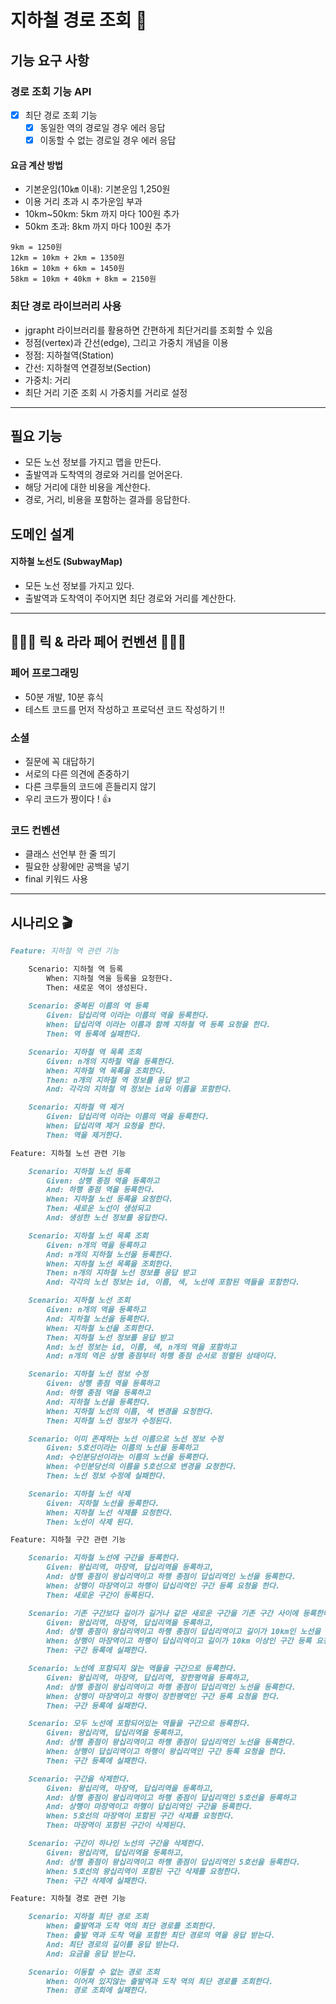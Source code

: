 # 지하철 경로 조회 🚈

## 기능 요구 사항

### 경로 조회 기능 API

- [x] 최단 경로 조회 기능
    - [x] 동일한 역의 경로일 경우 에러 응답
    - [x] 이동할 수 없는 경로일 경우 에러 응답

#### 요금 계산 방법

- 기본운임(10㎞ 이내): 기본운임 1,250원
- 이용 거리 초과 시 추가운임 부과
- 10km~50km: 5km 까지 마다 100원 추가
- 50km 초과: 8km 까지 마다 100원 추가

```
9km = 1250원
12km = 10km + 2km = 1350원
16km = 10km + 6km = 1450원
58km = 10km + 40km + 8km = 2150원
```

### 최단 경로 라이브러리 사용

- jgrapht 라이브러리를 활용하면 간편하게 최단거리를 조회할 수 있음
- 정점(vertex)과 간선(edge), 그리고 가중치 개념을 이용
- 정점: 지하철역(Station)
- 간선: 지하철역 연결정보(Section)
- 가중치: 거리
- 최단 거리 기준 조회 시 가중치를 거리로 설정

---

## 필요 기능

- 모든 노선 정보를 가지고 맵을 만든다.
- 출발역과 도착역의 경로와 거리를 얻어온다.
- 해당 거리에 대한 비용을 계산한다.
- 경로, 거리, 비용을 포함하는 결과를 응답한다.

## 도메인 설계

#### 지하철 노선도 (SubwayMap)

- 모든 노선 정보를 가지고 있다.
- 출발역과 도착역이 주어지면 최단 경로와 거리를 계산한다.

---

## 🧑🏻‍💻 릭 & 라라 페어 컨벤션 👩🏻‍💻

### 페어 프로그래밍

- 50분 개발, 10분 휴식
- 테스트 코드를 먼저 작성하고 프로덕션 코드 작성하기 !!

### 소셜

- 질문에 꼭 대답하기
- 서로의 다른 의견에 존중하기
- 다른 크루들의 코드에 흔들리지 않기
- 우리 코드가 짱이다 ! 👍

### 코드 컨벤션

- 클래스 선언부 한 줄 띄기
- 필요한 상황에만 공백을 넣기
- final 키워드 사용

---

## 시나리오 🎬

```markdown
Feature: 지하철 역 관련 기능

    Scenario: 지하철 역 등록
        When: 지하철 역을 등록을 요청한다.
        Then: 새로운 역이 생성된다.
    
    Scenario: 중복된 이름의 역 등록
        Given: 답십리역 이라는 이름의 역을 등록한다.
        When: 답십리역 이라는 이름과 함께 지하철 역 등록 요청을 한다.
        Then: 역 등록에 실패한다.

    Scenario: 지하철 역 목록 조회
        Given: n개의 지하철 역을 등록한다.
        When: 지하철 역 목록을 조회한다.
        Then: n개의 지하철 역 정보를 응답 받고
        And: 각각의 지하철 역 정보는 id와 이름을 포함한다.

    Scenario: 지하철 역 제거
        Given: 답십리역 이라는 이름의 역을 등록한다.
        When: 답십리역 제거 요청을 한다.
        Then: 역을 제거한다.

Feature: 지하철 노선 관련 기능

    Scenario: 지하철 노선 등록
        Given: 상행 종점 역을 등록하고
        And: 하행 종점 역을 등록한다.
        When: 지하철 노선 등록을 요청한다.
        Then: 새로운 노선이 생성되고
        And: 생성한 노선 정보를 응답한다.

    Scenario: 지하철 노선 목록 조회
        Given: n개의 역을 등록하고
        And: n개의 지하철 노선을 등록한다.
        When: 지하철 노선 목록을 조회한다.
        Then: n개의 지하철 노선 정보를 응답 받고
        And: 각각의 노선 정보는 id, 이름, 색, 노선에 포함된 역들을 포함한다.

    Scenario: 지하철 노선 조회
        Given: n개의 역을 등록하고
        And: 지하철 노선을 등록한다.
        When: 지하철 노선을 조회한다.
        Then: 지하철 노선 정보를 응답 받고
        And: 노선 정보는 id, 이름, 색, n개의 역을 포함하고
        And: n개의 역은 상행 종점부터 하행 종점 순서로 정렬된 상태이다.

    Scenario: 지하철 노선 정보 수정
        Given: 상행 종점 역을 등록하고
        And: 하행 종점 역을 등록하고
        And: 지하철 노선을 등록한다.
        When: 지하철 노선의 이름, 색 변경을 요청한다.
        Then: 지하철 노선 정보가 수정된다.

    Scenario: 이미 존재하는 노선 이름으로 노선 정보 수정
        Given: 5호선이라는 이름의 노선을 등록하고
        And: 수인분당선이라는 이름의 노선을 등록한다.
        When: 수인분당선의 이름을 5호선으로 변경을 요청한다.
        Then: 노선 정보 수정에 실패한다.

    Scenario: 지하철 노선 삭제
        Given: 지하철 노선을 등록한다.
        When: 지하철 노선 삭제를 요청한다.
        Then: 노선이 삭제 된다.

Feature: 지하철 구간 관련 기능

    Scenario: 지하철 노선에 구간을 등록한다.
        Given: 왕십리역, 마장역, 답십리역을 등록하고, 
        And: 상행 종점이 왕십리역이고 하행 종점이 답십리역인 노선을 등록한다.
        When: 상행이 마장역이고 하행이 답십리역인 구간 등록 요청을 한다.
        Then: 새로운 구간이 등록된다.

    Scenario: 기존 구간보다 길이가 길거나 같은 새로운 구간을 기존 구간 사이에 등록한다.
        Given: 왕십리역, 마장역, 답십리역을 등록하고, 
        And: 상행 종점이 왕십리역이고 하행 종점이 답십리역이고 길이가 10km인 노선을 등록한다.
        When: 상행이 마장역이고 하행이 답십리역이고 길이가 10km 이상인 구간 등록 요청을 한다.
        Then: 구간 등록에 실패한다.

    Scenario: 노선에 포함되지 않는 역들을 구간으로 등록한다.
        Given: 왕십리역, 마장역, 답십리역, 장한평역을 등록하고, 
        And: 상행 종점이 왕십리역이고 하행 종점이 답십리역인 노선을 등록한다.
        When: 상행이 마장역이고 하행이 장한평역인 구간 등록 요청을 한다.
        Then: 구간 등록에 실패한다.

    Scenario: 모두 노선에 포함되어있는 역들을 구간으로 등록한다.
        Given: 왕십리역, 답십리역을 등록하고, 
        And: 상행 종점이 왕십리역이고 하행 종점이 답십리역인 노선을 등록한다.
        When: 상행이 답십리역이고 하행이 왕십리역인 구간 등록 요청을 한다.
        Then: 구간 등록에 실패한다.

    Scenario: 구간을 삭제한다.
        Given: 왕십리역, 마장역, 답십리역을 등록하고, 
        And: 상행 종점이 왕십리역이고 하행 종점이 답십리역인 5호선을 등록하고
        And: 상행이 마장역이고 하행이 답십리역인 구간을 등록한다.
        When: 5호선의 마장역이 포함된 구간 삭제를 요청한다.
        Then: 마장역이 포함된 구간이 삭제된다.

    Scenario: 구간이 하나인 노선의 구간을 삭제한다.
        Given: 왕십리역, 답십리역을 등록하고, 
        And: 상행 종점이 왕십리역이고 하행 종점이 답십리역인 5호선을 등록한다.
        When: 5호선의 왕십리역이 포함된 구간 삭제를 요청한다.
        Then: 구간 삭제에 실패한다.

Feature: 지하철 경로 관련 기능

    Scenario: 지하철 최단 경로 조회
        When: 출발역과 도착 역의 최단 경로를 조회한다.
        Then: 출발 역과 도착 역을 포함한 최단 경로의 역을 응답 받는다.
        And: 최단 경로의 길이를 응답 받는다.
        And: 요금을 응답 받는다.

    Scenario: 이동할 수 없는 경로 조회
        When: 이어져 있지않는 출발역과 도착 역의 최단 경로를 조회한다.
        Then: 경로 조회에 실패한다.
```